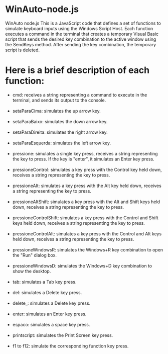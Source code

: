 # WinAuto-node.js
WinAuto node.js
This is a JavaScript code that defines a set of functions to simulate keyboard inputs using the Windows Script Host. Each function executes a command in the terminal that creates a temporary Visual Basic script that sends the desired key combination to the active window using the SendKeys method. After sending the key combination, the temporary script is deleted.

# Here is a brief description of each function:

<ul>
<li>cmd: receives a string representing a command to execute in the terminal, and sends its output to the console.
</li><br><li>setaParaCima: simulates the up arrow key.
</li><br><li>setaParaBaixo: simulates the down arrow key.
</li><br><li>setaParaDireita: simulates the right arrow key.
</li><br><li>setaParaEsquerda: simulates the left arrow key.
</li><br><li>pressione: simulates a single key press, receives a string representing the key to press. If the key is "enter", it simulates an Enter key press.
</li><br><li>pressioneControl: simulates a key press with the Control key held down, receives a string representing the key to press.
</li><br><li>pressioneAlt: simulates a key press with the Alt key held down, receives a string representing the key to press.
</li><br><li>pressioneAltShift: simulates a key press with the Alt and Shift keys held down, receives a string representing the key to press.
</li><br><li>pressioneControlShift: simulates a key press with the Control and Shift keys held down, receives a string representing the key to press.
</li><br><li>pressioneControlAlt: simulates a key press with the Control and Alt keys held down, receives a string representing the key to press.
</li><br><li>pressioneWindowsR: simulates the Windows+R key combination to open the "Run" dialog box.
</li><br><li>pressioneWindowsD: simulates the Windows+D key combination to show the desktop.
</li><br><li>tab: simulates a Tab key press.
</li><br><li>del: simulates a Delete key press.
</li><br><li>delete_: simulates a Delete key press.
</li><br><li>enter: simulates an Enter key press.
</li><br><li>espaco: simulates a space key press.
</li><br><li>printscript: simulates the Print Screen key press.
</li><br><li>f1 to f12: simulate the corresponding function key press.
</li></ul>
